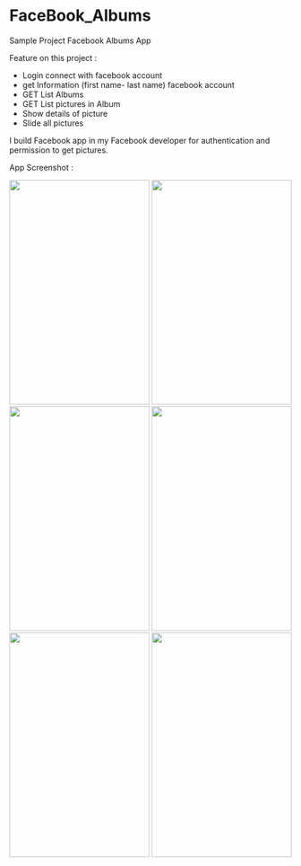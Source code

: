 # FaceBook_Albums

Sample Project Facebook Albums App

Feature on this project :

- Login connect with facebook  account
- get Information (first name- last name) facebook account
- GET List Albums
- GET List pictures in Album
- Show details of picture 
- Slide all pictures

I build Facebook app in my Facebook developer for authentication and  permission to get pictures.

App Screenshot :

<p align="center">
  <img src="https://raw.githubusercontent.com/farizdotid/mahasiswa-app/master/screenshot/device-2017-05-13-224616.png" width="250" height="400" />
   <img src="https://raw.githubusercontent.com/farizdotid/mahasiswa-app/master/screenshot/device-2017-05-13-224648.png" width="250" height="400" />
   <img src="https://raw.githubusercontent.com/farizdotid/mahasiswa-app-android/master/screenshot/device-2017-08-08-165204.png" width="250" height="400" />
    <img src="https://raw.githubusercontent.com/farizdotid/mahasiswa-app-android/master/screenshot/device-2017-08-08-165225.png" width="250" height="400" />
     <img src="https://raw.githubusercontent.com/farizdotid/mahasiswa-app-android/master/screenshot/device-2017-08-08-165307.png" width="250" height="400" />
      <img src="https://raw.githubusercontent.com/farizdotid/mahasiswa-app-android/master/screenshot/device-2017-08-08-165319.png" width="250" height="400" />
</p>
